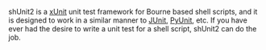 shUnit2 is a [xUnit](http://en.wikipedia.org/wiki/XUnit) unit test framework for Bourne based shell scripts, and it is designed to work in a similar manner to [JUnit](http://junit.org/), [PyUnit](http://pyunit.sourceforge.net/), etc. If you have ever had the desire to write a unit test for a shell script, shUnit2 can do the job.
